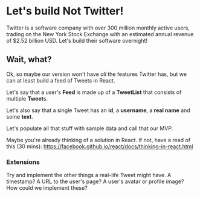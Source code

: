 # Let's build Not Twitter!

Twitter is a software company with over 300 million monthly active users, trading on the New York Stock Exchange with an estimated annual revenue of $2.52 billion USD. Let's build their software overnight!

## Wait, what?

Ok, so maybe our version won't have _all_ the features Twitter has, but we can at least build a feed of Tweets in React.

Let's say that a user's **Feed** is made up of a **TweetList** that consists of multiple **Tweet**s. 

Let's also say that a single Tweet has an **id**, a **username**, a **real name** and some **text**. 

Let's populate all that stuff with sample data and call that our MVP.

Maybe you're already thinking of a solution in React. If not, have a read of this (30 mins): https://facebook.github.io/react/docs/thinking-in-react.html

### Extensions

Try and implement the other things a real-life Tweet might have. A timestamp? A URL to the user's page? A user's avatar or profile image? How could we implement these?
